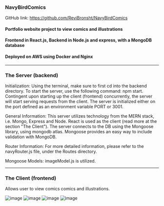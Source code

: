 ### NavyBirdComics

GitHub link: https://github.com/ReviBronsht/NavyBirdComics

#### Portfolio website project to view comics and illustrations

#### Frontend in React.js, Backend in Node.js and express, with a MongoDB database
#### Deployed on AWS using Docker and Nginx
<hr>

### The Server (backend)

Initialization: Using the terminal, make sure to first cd into the backend directory. To start the server, use the following command: npm start. Contingent upon starting up the client (frontend) concurrently, the server will start serving requests from the client. The server is initialized either on the port defined as an environment variable PORT or 3001.

General Information: This server utilizes technology from the MERN stack, i.e. Mongo, Express and Node. React is used as the client (read more at the section "The Client"). The server connects to the DB using the Mongoose library, using mongodb atlas. Mongoose provides an easy way to include validation with MongoDB. 

Router Information: For more detailed information, please refer to the navyRouter.js file, under the Routes directory.

Mongoose Models: imageModel.js is utilized.

<hr>

### The Client (frontend)

Allows user to view comics comics and illustrations.


![image](https://github.com/ReviBronsht/NavyBirdComics/assets/97298035/cb15f366-3c2a-482a-9417-9f7869e5c630)
![image](https://github.com/ReviBronsht/NavyBirdComics/assets/97298035/366b744e-a9c8-48a7-8b7e-56a3e22515a9)
![image](https://github.com/ReviBronsht/NavyBirdComics/assets/97298035/19944ad6-e540-416a-a75e-ca048b6f2e19)
![image](https://github.com/ReviBronsht/NavyBirdComics/assets/97298035/a56e70da-6687-4d5f-bc06-54eaca17d785)
